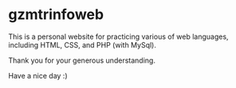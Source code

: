 gzmtrinfoweb
============
This is a personal website for practicing various of web languages, including HTML, CSS, and PHP (with MySql).

Thank you for your generous understanding.

Have a nice day :)
